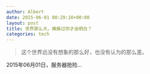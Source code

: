 ```yaml
---
author: Albert
date: 2015-06-01 00:29:10+00:00
layout: post
title: 世界那么大，瘫痪过你才会明白？
categories: tech
---
```


> 这个世界远没有想象的那么好，也没有认为的那么差。

2015年06月01日，服务器抢险...


